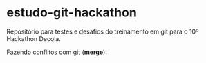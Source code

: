 # estudo-git-hackathon

<p>
Repositório para testes e desafios do treinamento em git para o 10º Hackathon Decola.
</p>

<div>
  <p>Fazendo
   conflitos com git 
    (<b>merge</b>).</p>  
</div>